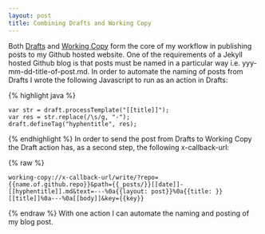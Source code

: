 ```yaml
---
layout: post
title: Combining Drafts and Working Copy
---
```

Both [Drafts](http://agiletortoise.com/drafts/) and [Working Copy](https://workingcopyapp.com) form the core of my workflow in publishing posts to my Github hosted website. One of the requirements of a Jekyll hosted Github blog is that posts must be named in a particular way i.e. yyy-mm-dd-title-of-post.md. In order to automate the naming of posts from Drafts I wrote the following Javascript to run as an action in Drafts:

{% highlight java %}
```
var str = draft.processTemplate("[[title]]");
var res = str.replace(/\s/g, "-");
draft.defineTag("hyphentitle", res);
```
{% endhighlight %}
In order to send the post from Drafts to Working Copy the Draft action has, as a second step, the following x-callback-url:

{% raw %}
```
working-copy://x-callback-url/write/?repo={{name.of.github.repo}}&path={{_posts/}}[[date]]-[[hyphentitle]].md&text=---%0a{{layout: post}}%0a{{title: }}[[title]]%0a---%0a[[body]]&key={{key}}
```
{% endraw %}
With one action I can automate the naming and posting of my blog post.